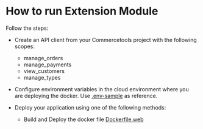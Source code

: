 # How to run Extension Module

Follow the steps:

- Create an API client from your Commercetools project with the following scopes:
  - manage_orders
  - manage_payments
  - view_customers
  - manage_types

- Configure environment variables in the cloud environment where you are deploying the docker. Use [.env-sample](/web/.env-sample) as reference.
- Deploy your application using one of the following methods:
  - Build and Deploy the docker file [Dockerfile.web](Dockerfile.web)
